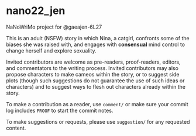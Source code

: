 # nano22_jen
NaNoWriMo project for @gaeajen-6L27

This is an adult (NSFW) story in which Nina, a catgirl, confronts some of the biases she was raised with, and engages with **consensual** mind control to change herself and explore sexuality.

Invited contributors are welcome as pre-readers, proof-readers, editors, and commentators to the writing process. Invited contributors may also propose characters to make cameos within the story, or to suggest side plots (though such suggestions do not guarantee the use of such ideas or characters) and to suggest ways to flesh out characters already within the story.

To make a contribution as a reader, use `comment/` or make sure your commit log includes `PROOF` to start the commit notes.

To make suggestions or requests, please use `suggestion/` for any requested content.
